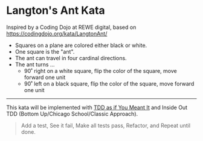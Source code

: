 # Langton's Ant Kata

Inspired by a Coding Dojo at REWE digital, based on https://codingdojo.org/kata/LangtonAnt/

- Squares on a plane are colored either black or white.
- One square is the "ant".
- The ant can travel in four cardinal directions.
- The ant turns …
    - 90˚ right on a white square, flip the color of the square, move forward one unit
    - 90˚ left on a black square, flip the color of the square, move forward one unit
---

This kata will be implemented with [TDD as if You Meant It](https://www.infoq.com/presentations/TDD-as-if-You-Meant-It/) and Inside Out TDD (Bottom Up/Chicago School/Classic Approach).

> Add a test, See it fail, Make all tests pass, Refactor, and Repeat until done.
